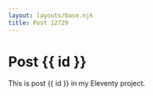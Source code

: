 ```yaml
---
layout: layouts/base.njk
title: Post 12729
---
```


# Post {{ id }}

This is post {{ id }} in my Eleventy project.
